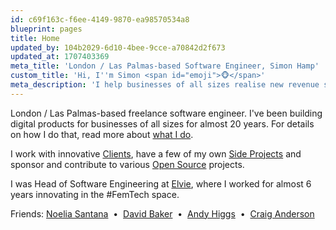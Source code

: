 ```yaml
---
id: c69f163c-f6ee-4149-9870-ea98570534a8
blueprint: pages
title: Home
updated_by: 104b2029-6d10-4bee-9cce-a70842d2f673
updated_at: 1707403369
meta_title: 'London / Las Palmas-based Software Engineer, Simon Hamp'
custom_title: 'Hi, I''m Simon <span id="emoji">🐵</span>'
meta_description: 'I help businesses of all sizes realise new revenue streams, efficiency improvements and growth through digital products.'
---
```

<script>
    setInterval(function() {
        let emojis = ['🐵', '🙈', '🙉', '🙊', '🐒', '😂'];
        document.getElementById('emoji').innerHTML = emojis[Math.floor(Math.random() * emojis.length)];
    }, 1000);
</script>

London / Las Palmas-based freelance software engineer. I've been building digital products for businesses of all sizes for almost 20 years. For details on how I do that, read more about [what I do](/what-i-do).

I work with innovative [Clients](/clients), have a few of my own [Side Projects](/side-projects) and sponsor and contribute to various [Open Source](/open-source) projects.

I was Head of Software Engineering at <a href="https://www.elvie.com" target="_blank">Elvie</a>, where I worked for almost 6 years innovating in the #FemTech space.


Friends:
<a href="https://noeliasantana.co.uk/" target="_blank">Noelia Santana</a>
&nbsp;&bull;&nbsp;
<a href="http://www.falconsandallies.co.uk/" target="_blank">David Baker</a>
&nbsp;&bull;&nbsp;
<a href="https://andyhiggs.uk/" target="_blank">Andy Higgs</a>
&nbsp;&bull;&nbsp;
<a href="https://www.intrepidws.com/" target="_blank">Craig Anderson</a>